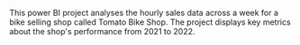 This power BI project analyses the hourly sales data across a week for a bike selling shop called Tomato Bike Shop.
The project displays key metrics about the shop's performance from 2021 to 2022. 
